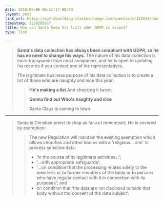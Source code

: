 ```yaml
---
date: 2018-06-06 06:52:17-05:00
layout: post
link_url: https://worldbuilding.stackexchange.com/questions/114033/how-can-santa-keep-his-lists-when-gdpr-is-around
timestamp: 1528285937
title: How can Santa keep his lists when GDPR is around?
type: link

---
```

> **Santa's data collection has always been compliant with GDPR, so he has no need to change his ways.** The nature of his data collection is more transparent than most companies, and he is open to updating his records if you contact one of his representatives.
>
> The legitimate business purpose of his data collection is to create a list of those who are naughty and nice this year:
>
> > **He's making a list**
> > And checking it twice;
> >
> > **Gonna find out Who's naughty and nice**
> >
> > Santa Claus is coming to town

---

> Santa is Christian priest (bishop as far as I remember). He is covered by exemption:
>
> > The new Regulation will maintain the existing exemption which allows churches and other bodies with a 'religious... aim' to process sensitive data:
> >
> > * 'in the course of its legitimate activities...';
> > * '...with appropriate safeguards';
> > * '...on condition that the processing relates solely to the members or to former members of the body or to persons who have regular contact with it in connection with its purposes'; and
> > * on condition that 'the data are not disclosed outside that body without the consent of the data subject'.